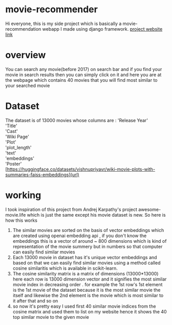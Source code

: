 # movie-recommender
Hi everyone, this is my side project which is basically a movie-recommendation webapp I made using django framework.
[project website link](https://www.moviehome.com)

# overview
You can search any movie(before 2017) on search bar and if you find your movie in search results then you can simply click on it and here you are at the webpage which contains 40 movies that you will find most similar to your searched movie 
# Dataset
The dataset is of 13000 movies whose columns are :
'Release Year'  
'Title'  
'Cast'  
'Wiki Page'  
'Plot'  
'plot_length'  
'text'  
'embeddings'  
'Poster'  
[https://huggingface.co/datasets/vishnupriyavr/wiki-movie-plots-with-summaries-faiss-embeddings](url)

# working
I took inspiration of this project from Andrej Karpathy's project awesome-movie.life which is just the same except his movie dataset is new. So here is how this works 
1. The similar movies are sorted on the basis of vector embeddings which are created using openai embedding api , if you don't know the embeddings this is a vector of around ~ 800 dimensions which is kind of representation of the movie summery but in numbers so that computer can easily find similar movies
2. Each 13000 movie in dataset has it's unique vector embeddings and based on that we can easily find similar movies using a method called cosine similaritis which is available in scikit-learn.
3. The cosine similarity matrix is a matrix of dimensions (13000*13000) here each row is 13000 dimension vector and it signifies the most similar movie index in decreasing order . for example the 1st row's 1st element is the 1st movie of the dataset because it is the most similar movie the itself and likewise the 2nd element is the movie which is most similar to it after that and so on
4. so now it's pretty easy I used first 40 similar movie indices from the cosine matrix and used them to list on my website hence it shows the 40 top similar movie to the given movie


